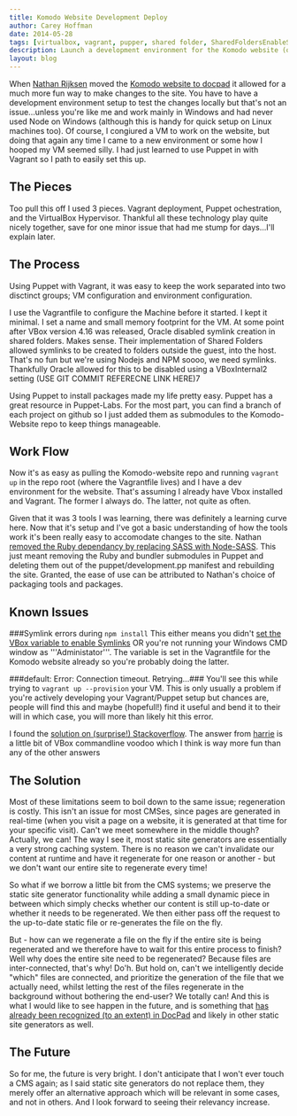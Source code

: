 ```yaml
---
title: Komodo Website Development Deploy
author: Carey Hoffman
date: 2014-05-28
tags: [virtualbox, vagrant, pupper, shared folder, SharedFoldersEnableSymlinksCreate, docpad]
description: Launch a development environment for the Komodo website (or any docpad site) using Vagrant, Puppet, Virtualbox
layout: blog
---
```


When [Nathan Rijksen][1] moved the [Komodo website to docpad][2]
it allowed for a much more fun way to make changes to the site.  You have to have
a development environment setup to test the changes locally but that's not an
issue...unless you're like me and work mainly in Windows and had never used Node
on Windows (although this is handy for quick setup on Linux machines too).  Of
course, I congiured a VM to work on the website, but doing that again any time I
came to a new environment or some how I hooped my VM seemed silly.  I had just
learned to use Puppet in with Vagrant so I path to easily set this up.

## The Pieces

Too pull this off I used 3 pieces.  Vagrant deployment, Puppet ochestration, and the
VirtualBox Hypervisor.  Thankful all these technology play quite nicely together,
save for one minor issue that had me stump for days...I'll explain later.

## The Process

Using Puppet with Vagrant, it was easy to keep the work separated into two disctinct
groups; VM configuration and environment configuration.

I use the Vagrantfile to configure the Machine before it started.  I kept it minimal.
I set a name and small memory footprint for the VM.  At some point after VBox
version 4.16 was released, Oracle disabled symlink creation in shared folders.
Makes sense.  Their implementation of Shared Folders allowed symlinks to be created
to folders outside the guest, into the host.  That's no fun but we're using Nodejs
and NPM soooo, we need symlinks.  Thankfully Oracle allowed for this to be disabled
using a VBoxInternal2 setting (USE GIT COMMIT REFERECNE LINK HERE)7

Using Puppet to install packages made my life pretty easy.  Puppet has a great
resource in Puppet-Labs.  For the most part, you can find a branch of each project
on github so I just added them as submodules to the Komodo-Website repo to keep
things manageable.

## Work Flow

Now it's as easy as pulling the Komodo-website repo and running ```vagrant up```
in the repo root (where the Vagrantfile lives) and I have a dev environment for
the website.  That's assuming I already have Vbox installed and Vagrant.  The
former I always do. The latter, not quite as often.  

Given that it was 3 tools I was learning, there was definitely a learning curve
here.  Now that it's setup and I've got a basic understanding of how the tools
work it's been really easy to accomodate changes to the site.  Nathan [removed the Ruby dependancy by replacing SASS with Node-SASS][6].
This just meant removing the Ruby and bundler submodules in Puppet and deleting
them out of the puppet/development.pp manifest and rebuilding the site.  Granted,
the ease of use can be attributed to Nathan's choice of packaging tools and
packages.

## Known Issues

###Symlink errors during ```npm install```
This either means you didn't [set the VBox variable to enable Symlinks][5] OR you're
not running your Windows CMD window as '''Administator'''.  The variable is set
in the Vagrantfile for the Komodo website already so you're probably doing the
latter.

###default: Error: Connection timeout. Retrying...###
You'll see this while trying to ```vagrant up --provision``` your VM.  This is
only usually a problem if you're actively developing your Vagrant/Puppet setup
but chances are, people will find this and maybe (hopefull!) find it useful and
bend it to their will in which case, you will more than likely hit this error.

I found the [solution on (surprise!) Stackoverflow][3].  The answer from [harrie][4]
is a little bit of VBox commandline voodoo which I think is way more fun than any
of the other answers

## The Solution

Most of these limitations seem to boil down to the same issue; regeneration is
costly. This isn't an issue for most CMSes, since pages are generated in
real-time (when you visit a page on a website, it is generated at that time for
your specific visit). Can't we meet somewhere in the middle though? Actually,
we can! The way I see it, most static site generators are essentially a very
strong caching system. There is no reason we can't invalidate our content at
runtime and have it regenerate for one reason or another - but we don't want our
entire site to regenerate every time!

So what if we borrow a little bit from the CMS systems; we preserve the static
site generator functionality while adding a small dynamic piece in between which
simply checks whether our content is still up-to-date or whether it needs to be
regenerated. We then either pass off the request to the up-to-date static file or
re-generates the file on the fly.

But - how can we regenerate a file on the fly if the entire site is being
regenerated and we therefore have to wait for this entire process to finish?
Well why does the entire site need to be regenerated? Because files are
inter-connected, that's why! Do'h. But hold on, can't we intelligently decide
"which" files are connected, and prioritize the generation of the file that we
actually need, whilst letting the rest of the files regenerate in the background
without bothering the end-user? We totally can! And this is what I would like to
see happen in the future, and is something that [has already been recognized
(to an extent) in DocPad][4] and likely in other static site generators as well.

## The Future

So for me, the future is very bright. I don't anticipate that I won't ever touch
a CMS again; as I said static site generators do not replace them, they merely
offer an alternative approach which will be relevant in some cases, and not in
others. And I look forward to seeing their relevancy increase.


  [1]: /authors/#NathanRijksen
  [2]: /blog/2014-05/the-state-of-static-site-generators/
  [3]: http://stackoverflow.com/questions/22575261/vagrant-stuck-connection-timeout-retrying
  [4]: http://stackoverflow.com/a/23095019/1596011
  [5]: https://www.virtualbox.org/ticket/10085#comment:14
  [6]: https://github.com/Komodo/komodo-website/commit/05e93bd5fc435f475c7048dc4b4fa7f9566e949c
